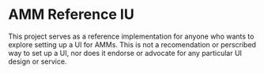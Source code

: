 # AMM Reference IU
This project serves as a reference implementation for anyone who wants to explore setting up a UI for AMMs.
This is not a recomendation or perscribed way to set up a UI, nor does it endorse or advocate for any particular UI design or service. 